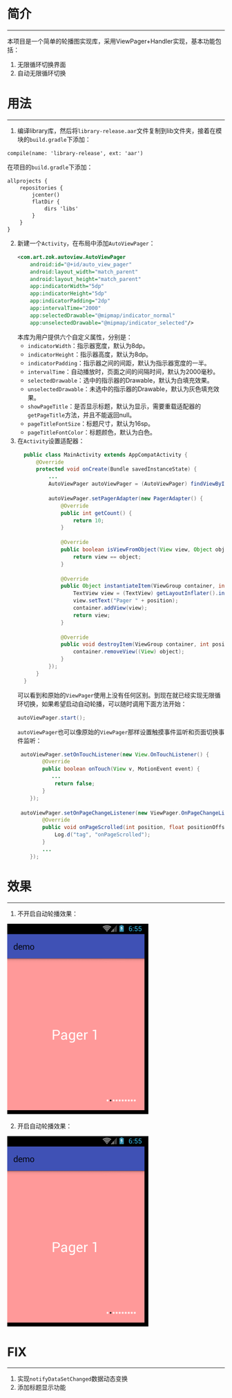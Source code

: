 # 简介
---
本项目是一个简单的轮播图实现库，采用ViewPager+Handler实现，基本功能包括：
 1. 无限循环切换界面
 2. 自动无限循环切换

# 用法
---
1. 编译library库，然后将`library-release.aar`文件复制到lib文件夹，接着在模块的`build.gradle`下添加：

  ```
  compile(name: 'library-release', ext: 'aar')
  ```
  在项目的`build.gradle`下添加：
  ```
  allprojects {
      repositories {
          jcenter()
          flatDir {
              dirs 'libs'
          }
      }
  }
  ```
  
2. 新建一个`Activity`，在布局中添加`AutoViewPager`：
    ```xml
    <com.art.zok.autoview.AutoViewPager
        android:id="@+id/auto_view_pager"
        android:layout_width="match_parent"
        android:layout_height="match_parent"
        app:indicatorWidth="5dp"
        app:indicatorHeight="5dp"
        app:indicatorPadding="2dp"
        app:intervalTime="2000"
        app:selectedDrawable="@mipmap/indicator_normal"
        app:unselectedDrawable="@mipmap/indicator_selected"/>
    ```
    本库为用户提供六个自定义属性，分别是：
    * `indicatorWidth`：指示器宽度，默认为8dp。
    * `indicatorHeight`：指示器高度，默认为8dp。
    * `indicatorPadding`：指示器之间的间距，默认为指示器宽度的一半。
    * `intervalTime`：自动播放时，页面之间的间隔时间，默认为2000毫秒。
    * `selectedDrawable`：选中的指示器的Drawable，默认为白填充效果。
    * `unselectedDrawable`：未选中的指示器的Drawable，默认为灰色填充效果。
    * `showPageTitle`：是否显示标题，默认为显示，需要重载适配器的`getPageTitle`方法，并且不能返回null。
    * `pageTitleFontSize`：标题尺寸，默认为16sp。
    * `pageTitleFontColor`：标题颜色，默认为白色。
3. 在`Activity`设置适配器：
    ```java
      public class MainActivity extends AppCompatActivity {
          @Override
          protected void onCreate(Bundle savedInstanceState) {
              ...
              AutoViewPager autoViewPager = (AutoViewPager) findViewById(R.id.auto_view_pager);

              autoViewPager.setPagerAdapter(new PagerAdapter() {
                  @Override
                  public int getCount() {
                      return 10;
                  }

                  @Override
                  public boolean isViewFromObject(View view, Object object) {
                      return view == object;
                  }

                  @Override
                  public Object instantiateItem(ViewGroup container, int position) {
                      TextView view = (TextView) getLayoutInflater().inflate(R.layout.pager_item, container, false);
                      view.setText("Pager " + position);
                      container.addView(view);
                      return view;
                  }

                  @Override
                  public void destroyItem(ViewGroup container, int position, Object object) {
                      container.removeView((View) object);
                  }
              });
          }
      }
    ```
    可以看到和原始的`ViewPager`使用上没有任何区别。到现在就已经实现无限循环切换，如果希望启动自动轮播，可以随时调用下面方法开始：
    ```java
    autoViewPager.start();
    ```
    `autoViewPager`也可以像原始的`ViewPager`那样设置触摸事件监听和页面切换事件监听：
    ```java
     autoViewPager.setOnTouchListener(new View.OnTouchListener() {
            @Override
            public boolean onTouch(View v, MotionEvent event) {
               ...
                return false;
            }
        });

     autoViewPager.setOnPageChangeListener(new ViewPager.OnPageChangeListener() {
            @Override
            public void onPageScrolled(int position, float positionOffset, int positionOffsetPixels) {
                Log.d("tag", "onPageScrolled");
            }
            ...
        });
    ```
# 效果
----
1. 不开启自动轮播效果：

  ![](arts/static.gif)

2. 开启自动轮播效果：

  ![](arts/auto.gif)

# FIX
---
1. 实现`notifyDataSetChanged`数据动态变换
2. 添加标题显示功能